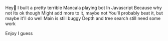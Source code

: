 Hey👋
I built a pretty terrible Mancala playing bot
In Javascript
Because why not
Its ok though
Might add more to it, maybe not
You'll probably beat it, but maybe it'll do well
Main is still buggy
Depth and tree search still need some work

Enjoy I guess
